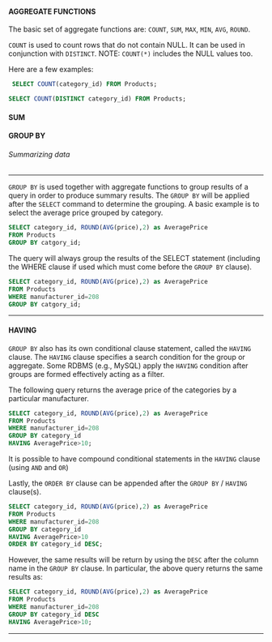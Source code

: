 #### AGGREGATE FUNCTIONS

The basic set of aggregate functions are: `COUNT`, `SUM`, `MAX`, `MIN`, `AVG`, `ROUND`.

`COUNT` is used to count rows that do not contain NULL.  It can be used in conjunction with `DISTINCT`.  NOTE:  `COUNT(*)` includes the NULL values too. 

Here are a few examples:

```SQL
 SELECT COUNT(category_id) FROM Products;
 ```
 
 ```SQL
 SELECT COUNT(DISTINCT category_id) FROM Products;
 ```
 
 
 #### SUM

#### GROUP BY 
###### Summarizing data
 ----
 `GROUP BY` is used together with aggregate functions to group results of a query in order to produce summary results.  The `GROUP BY` will be applied after the `SELECT` command to determine the grouping.  A basic example is to select the average price grouped by category.
 
 ```SQL
 SELECT category_id, ROUND(AVG(price),2) as AveragePrice
 FROM Products
 GROUP BY catgory_id;
 ```
 
The query will always group the results of the SELECT statement (including the WHERE clause if used which must come before the `GROUP BY` clause).  

 ```SQL
 SELECT category_id, ROUND(AVG(price),2) as AveragePrice
 FROM Products
 WHERE manufacturer_id=208
 GROUP BY catgory_id;
 ```
 
 ---
 
#### HAVING 
 
 
 
 `GROUP BY` also has its own conditional clause statement, called the `HAVING` clause.  The `HAVING` clause specifies a search condition for the group or aggregate.  Some RDBMS (e.g., MySQL) apply the `HAVING` condition after groups are formed effectively acting as a filter.
 
 The following query returns the average price of the categories by a particular manufacturer.
 
  ```SQL
 SELECT category_id, ROUND(AVG(price),2) as AveragePrice
 FROM Products
 WHERE manufacturer_id=208
 GROUP BY category_id
 HAVING AveragePrice>10;
 ```
 
 It is possible to have compound conditional statements in the `HAVING` clause (using `AND` and `OR`)  
 
 
 Lastly, the `ORDER BY` clause can be appended after the `GROUP BY` / `HAVING` clause(s).  
 
  ```SQL
 SELECT category_id, ROUND(AVG(price),2) as AveragePrice
 FROM Products
 WHERE manufacturer_id=208
 GROUP BY category_id
 HAVING AveragePrice>10
 ORDER BY category_id DESC;
 ```
 
 However, the same results will be return by using the `DESC` after the column name in the `GROUP BY` clause.  In particular, the above query returns the same results as:
 
  ```SQL
 SELECT category_id, ROUND(AVG(price),2) as AveragePrice
 FROM Products
 WHERE manufacturer_id=208
 GROUP BY category_id DESC
 HAVING AveragePrice>10;
 ```
 
 ---
 
 
 
